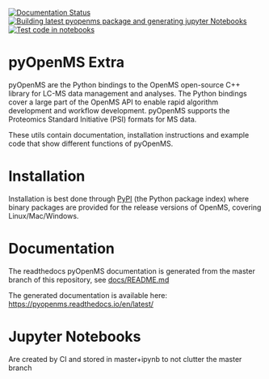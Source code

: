 [![Documentation Status](https://readthedocs.org/projects/pyopenms/badge/?version=latest)](https://pyopenms.readthedocs.io/en/latest/?badge=latest)
[![Building latest pyopenms package and generating jupyter Notebooks](https://github.com/OpenMS/pyopenms-extra/actions/workflows/build-openms.yaml/badge.svg)](https://github.com/OpenMS/pyopenms-extra/actions/workflows/build-openms.yaml)
[![Test code in notebooks](https://github.com/OpenMS/pyopenms-extra/actions/workflows/test-notebooks.yml/badge.svg)](https://github.com/OpenMS/pyopenms-extra/actions/workflows/test-notebooks.yml)

pyOpenMS Extra
=============

pyOpenMS are the Python bindings to the OpenMS open-source C++ library for
LC-MS data management and analyses. The Python bindings cover a large part of
the OpenMS API to enable rapid algorithm development and workflow development.
pyOpenMS supports the Proteomics Standard Initiative (PSI) formats for MS data. 

These utils contain documentation, installation instructions and example code
that show different functions of pyOpenMS.

Installation
=============

Installation is best done through [PyPI](https://pypi.python.org/pypi/pyopenms)
(the Python package index) where binary packages are provided for the release
versions of OpenMS, covering Linux/Mac/Windows.

Documentation
=============
The readthedocs pyOpenMS documentation is generated from the master branch of this repository, see [docs/README.md](docs/README.md)

The generated documentation is available here: https://pyopenms.readthedocs.io/en/latest/

Jupyter Notebooks
=============
Are created by CI and stored in master+ipynb to not clutter the master branch
